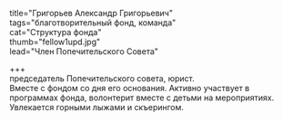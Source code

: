 title="Григорьев Александр Григорьевич"  
tags="благотворительный фонд, команда"  
cat="Структура фонда"  
thumb="fellow1upd.jpg"  
lead="Член Попечительского Совета"

+++  
председатель Попечительского совета, юрист.  
Вместе с фондом со дня его основания. Активно участвует в программах фонда, волонтерит вместе с детьми на мероприятиях. Увлекается горными лыжами и скъерингом.
